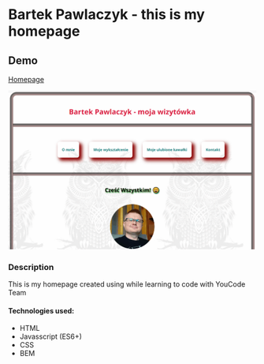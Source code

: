 # Bartek Pawlaczyk - this is my homepage

## Demo

[Homepage](https://jedal1ty.github.io/homepage/)

![homepage demo](images/Demo.gif)

### Description

This is my homepage created using while learning to code with YouCode Team

#### Technologies used:
- HTML
- Javasscript (ES6+)
- CSS
- BEM
